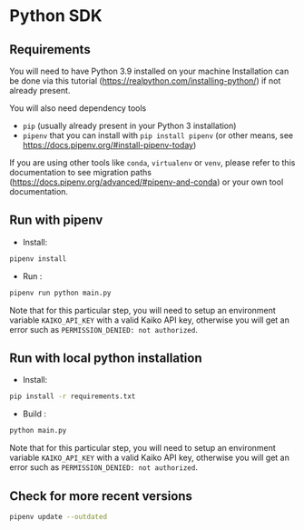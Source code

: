 # Python SDK

## Requirements

You will need to have Python 3.9 installed on your machine
Installation can be done via this tutorial (<https://realpython.com/installing-python/>) if not already present.

You will also need  dependency tools

- `pip` (usually already present in your Python 3 installation)
- `pipenv` that you can install with `pip install pipenv` (or other means, see <https://docs.pipenv.org/#install-pipenv-today>)

If you are using other tools like `conda`, `virtualenv` or `venv`, please refer to this documentation to see migration paths (<https://docs.pipenv.org/advanced/#pipenv-and-conda>) or your own tool documentation.

## Run with pipenv

- Install:

```bash
pipenv install
```

- Run :

```bash
pipenv run python main.py
```

Note that for this particular step, you will need to setup an environment variable `KAIKO_API_KEY` with a valid Kaiko API key, otherwise you will get an error such as `PERMISSION_DENIED: not authorized`.

## Run with local python installation

- Install:

```bash
pip install -r requirements.txt
```

- Build :

```bash
python main.py
```

Note that for this particular step, you will need to setup an environment variable `KAIKO_API_KEY` with a valid Kaiko API key, otherwise you will get an error such as `PERMISSION_DENIED: not authorized`.

## Check for more recent versions

```bash
pipenv update --outdated
```
